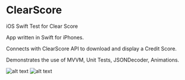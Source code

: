 # ClearScore
iOS Swift Test for Clear Score

App written in Swift for iPhones.

Connects with ClearScore API to download and display a Credit Score. 

Demonstrates the use of MVVM, Unit Tests, JSONDecoder, Animations.

![alt text](https://user-images.githubusercontent.com/2089868/54481276-91981400-482a-11e9-8078-c0b11d168d5d.png) 
![alt text](https://user-images.githubusercontent.com/2089868/54481275-91981400-482a-11e9-9ae3-2bc3323b288c.png) 
